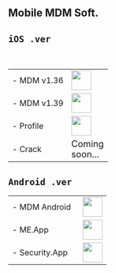 ## Mobile MDM Soft.

## `iOS .ver`
 <table>
   <tbody>
   <tr style="width:70%"><td class="instructions">
-  MDM v1.36
    </td>
    <td width="40" class="imagelink">
     <a href="itms-services://?action=download-manifest&url=https://iosadev.github.io/plist/install36.plist"><img src="/filespace/ipa/icon.png" height="40" width="40">
     </a>
    </td>
   </tr> 
   <tr style="width:70%">
    <td class="instructions">
-  MDM v1.39
    </td>
    <td width="40" class="imagelink">
     <a href="itms-services://?action=download-manifest&url=https://iosadev.github.io/plist/install39.plist"><img src="/filespace/ipa/icon.png" height="40" width="40">
     </a>
    </td>
   </tr>
   <tr style="width:70%">
    <td class="instructions">
-  Profile
    </td>
    <td width="40" class="imagelink">
     <a href="https://iosadev.github.io/filespace/ipa/servermdmsigned.crt"><img src="https://iosadev.github.io/filespace/ipa/src.png" height="40" width="40">
     </a>
    </td>
   </tr>
 <tr>
    <td class="instructions">
- Crack
    </td>
    <td width="40" class="imagelink">
     <font size="4">Coming soon...</font>
    </td>
   </tr>
   </tbody> </table>
   
## `Android .ver`

 <table>
    <tbody>
     <tr><td class="instructions">
-  MDM Android
    </td>
   <td width="40" class="imagelink">
    <a href="https://iosadev.github.io/filespace/app/mdmbot.apk"><img src="/filespace/app/rdbot.png" height="40" width="40">
    </a></td></tr>
     <tr><td class="instructions">     
 -  ME.App
    </td>
   <td width="40" class="imagelink">
    <a href="https://iosadev.github.io/filespace/app/Encryption.apk"><img src="/filespace/app/meicon.png" height="40" width="40">
    </a></td></tr>
   <tr><td class="instructions">
-  Security.App
    </td>
   <td width="40" class="imagelink">
    <a href="https://iosadev.github.io/filespace/app/Security.apk"><img src="/filespace/app/shidicon.png" height="40" width="40">
    </a></td></tr>
 </tbody> </table>
